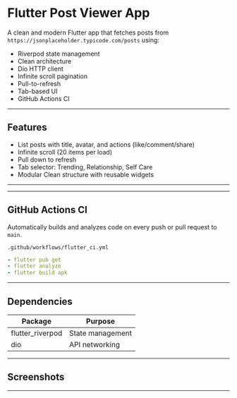 #  Flutter Post Viewer App

A clean and modern Flutter app that fetches posts from `https://jsonplaceholder.typicode.com/posts` using:
-  Riverpod state management
-  Clean architecture
-  Dio HTTP client
-  Infinite scroll pagination
-  Pull-to-refresh
-  Tab-based UI
-  GitHub Actions CI

---

## Features

- List posts with title, avatar, and actions (like/comment/share)
- Infinite scroll (20 items per load)
- Pull down to refresh
- Tab selector: Trending, Relationship, Self Care
- Modular Clean structure with reusable widgets

---



---

##  GitHub Actions CI

Automatically builds and analyzes code on every push or pull request to `main`.

 `.github/workflows/flutter_ci.yml`

```yaml
- flutter pub get
- flutter analyze
- flutter build apk
```

---

##  Dependencies

| Package         | Purpose                      |
|----------------|------------------------------|
| flutter_riverpod | State management            |
| dio             | API networking               |

---

## Screenshots


---
